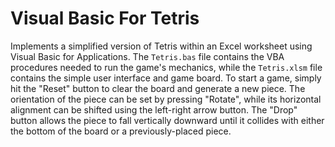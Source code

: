 # Visual Basic For Tetris

Implements a simplified version of Tetris within an Excel worksheet using Visual Basic for Applications. The `Tetris.bas` file contains the VBA procedures needed to run the game's mechanics, while the `Tetris.xlsm` file contains the simple user interface and game board. To start a game, simply hit the "Reset" button to clear the board and generate a new piece. The orientation of the piece can be set by pressing "Rotate", while its horizontal alignment can be shifted using the left-right arrow button. The "Drop" button allows the piece to fall vertically downward until it collides with either the bottom of the board or a previously-placed piece.
